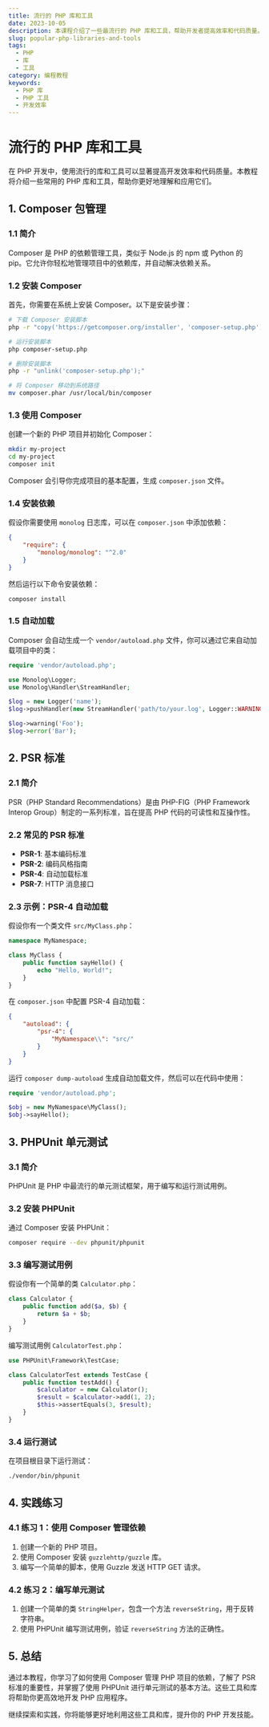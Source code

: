 ```yaml
---
title: 流行的 PHP 库和工具
date: 2023-10-05
description: 本课程介绍了一些最流行的 PHP 库和工具，帮助开发者提高效率和代码质量。
slug: popular-php-libraries-and-tools
tags:
  - PHP
  - 库
  - 工具
category: 编程教程
keywords:
  - PHP 库
  - PHP 工具
  - 开发效率
---
```


# 流行的 PHP 库和工具

在 PHP 开发中，使用流行的库和工具可以显著提高开发效率和代码质量。本教程将介绍一些常用的 PHP 库和工具，帮助你更好地理解和应用它们。

## 1. Composer 包管理

### 1.1 简介
Composer 是 PHP 的依赖管理工具，类似于 Node.js 的 npm 或 Python 的 pip。它允许你轻松地管理项目中的依赖库，并自动解决依赖关系。

### 1.2 安装 Composer
首先，你需要在系统上安装 Composer。以下是安装步骤：

```bash
# 下载 Composer 安装脚本
php -r "copy('https://getcomposer.org/installer', 'composer-setup.php');"

# 运行安装脚本
php composer-setup.php

# 删除安装脚本
php -r "unlink('composer-setup.php');"

# 将 Composer 移动到系统路径
mv composer.phar /usr/local/bin/composer
```

### 1.3 使用 Composer
创建一个新的 PHP 项目并初始化 Composer：

```bash
mkdir my-project
cd my-project
composer init
```

Composer 会引导你完成项目的基本配置，生成 `composer.json` 文件。

### 1.4 安装依赖
假设你需要使用 `monolog` 日志库，可以在 `composer.json` 中添加依赖：

```json
{
    "require": {
        "monolog/monolog": "^2.0"
    }
}
```

然后运行以下命令安装依赖：

```bash
composer install
```

### 1.5 自动加载
Composer 会自动生成一个 `vendor/autoload.php` 文件，你可以通过它来自动加载项目中的类：

```php
require 'vendor/autoload.php';

use Monolog\Logger;
use Monolog\Handler\StreamHandler;

$log = new Logger('name');
$log->pushHandler(new StreamHandler('path/to/your.log', Logger::WARNING));

$log->warning('Foo');
$log->error('Bar');
```

## 2. PSR 标准

### 2.1 简介
PSR（PHP Standard Recommendations）是由 PHP-FIG（PHP Framework Interop Group）制定的一系列标准，旨在提高 PHP 代码的可读性和互操作性。

### 2.2 常见的 PSR 标准
- **PSR-1**: 基本编码标准
- **PSR-2**: 编码风格指南
- **PSR-4**: 自动加载标准
- **PSR-7**: HTTP 消息接口

### 2.3 示例：PSR-4 自动加载
假设你有一个类文件 `src/MyClass.php`：

```php
namespace MyNamespace;

class MyClass {
    public function sayHello() {
        echo "Hello, World!";
    }
}
```

在 `composer.json` 中配置 PSR-4 自动加载：

```json
{
    "autoload": {
        "psr-4": {
            "MyNamespace\\": "src/"
        }
    }
}
```

运行 `composer dump-autoload` 生成自动加载文件，然后可以在代码中使用：

```php
require 'vendor/autoload.php';

$obj = new MyNamespace\MyClass();
$obj->sayHello();
```

## 3. PHPUnit 单元测试

### 3.1 简介
PHPUnit 是 PHP 中最流行的单元测试框架，用于编写和运行测试用例。

### 3.2 安装 PHPUnit
通过 Composer 安装 PHPUnit：

```bash
composer require --dev phpunit/phpunit
```

### 3.3 编写测试用例
假设你有一个简单的类 `Calculator.php`：

```php
class Calculator {
    public function add($a, $b) {
        return $a + $b;
    }
}
```

编写测试用例 `CalculatorTest.php`：

```php
use PHPUnit\Framework\TestCase;

class CalculatorTest extends TestCase {
    public function testAdd() {
        $calculator = new Calculator();
        $result = $calculator->add(1, 2);
        $this->assertEquals(3, $result);
    }
}
```

### 3.4 运行测试
在项目根目录下运行测试：

```bash
./vendor/bin/phpunit
```

## 4. 实践练习

### 4.1 练习 1：使用 Composer 管理依赖
1. 创建一个新的 PHP 项目。
2. 使用 Composer 安装 `guzzlehttp/guzzle` 库。
3. 编写一个简单的脚本，使用 Guzzle 发送 HTTP GET 请求。

### 4.2 练习 2：编写单元测试
1. 创建一个简单的类 `StringHelper`，包含一个方法 `reverseString`，用于反转字符串。
2. 使用 PHPUnit 编写测试用例，验证 `reverseString` 方法的正确性。

## 5. 总结

通过本教程，你学习了如何使用 Composer 管理 PHP 项目的依赖，了解了 PSR 标准的重要性，并掌握了使用 PHPUnit 进行单元测试的基本方法。这些工具和库将帮助你更高效地开发 PHP 应用程序。

继续探索和实践，你将能够更好地利用这些工具和库，提升你的 PHP 开发技能。